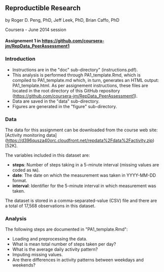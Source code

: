 ## Reproductible Research
by Roger D. Peng, PhD, Jeff Leek, PhD, Brian Caffo, PhD

Coursera - June 2014 session 

#### Assignement 1 in https://github.com/coursera-jm/RepData_PeerAssessment1


### Introduction

  - Instructions are in the "doc" sub-directory" (instructions.pdf). 
  - This analysis is performed through PA1_template.Rmd, which is compiled to PA1_template.md which, in turn, generates an HTML output: PA1_template.html. As per assignement instructions, these files are located in the root directory of this GitHub repository (https://github.com/coursera-jm/RepData_PeerAssessment1).
  - Data are saved in the "data" sub-directory.
  - Figures are generated in the "figure" sub-directory.
  
### Data

The data for this assignment can be downloaded from the course web site: [Activity monitoring data] (https://d396qusza40orc.cloudfront.net/repdata%2Fdata%2Factivity.zip) [52K].

The variables included in this dataset are:

* **steps**: Number of steps taking in a 5-minute interval (missing values are coded as `NA`).
* **date**: The date on which the measurement was taken in YYYY-MM-DD format.
* **interval**: Identifier for the 5-minute interval in which measurement was taken.

The dataset is stored in a comma-separated-value (CSV) file and there are a total of 17,568 observations in this
dataset.

### Analysis 

The following steps are documented in "PA1_template.Rmd":

* Loading and preprocessing the data.
* What is mean total number of steps taken per day?
* What is the average daily activity pattern?
* Imputing missing values.
* Are there differences in activity patterns between weekdays and weekends?
